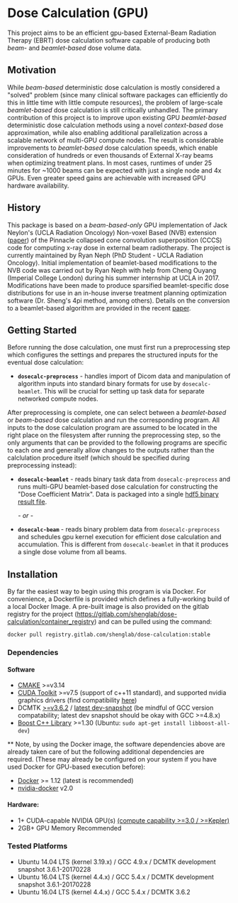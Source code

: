 # Dose Calculation (GPU)
This project aims to be an efficient gpu-based External-Beam Radiation Therapy (EBRT) dose calculation software capable of producing both _beam_- and _beamlet-based_ dose volume data. 

## Motivation
While _beam-based_ deterministic dose calculation is mostly considered a "solved" problem (since many clinical software packages can efficiently do this in little time with little compute resources), the problem of large-scale _beamlet-based_ dose calculation is still critically unhandled. The primary contribution of this project is to improve upon existing GPU _beamlet-based_ deterministic dose calculation methods using a novel _context-based_ dose approximation, while also enabling additional parallelization across a scalable network of multi-GPU compute nodes. The result is considerable improvements to _beamlet-based_ dose calculation speeds, which enable consideration of hundreds or even thousands of External X-ray beams when optimizing treatment plans. In most cases, runtimes of under 25 minutes for ~1000 beams can be expected with just a single node and 4x GPUs. Even greater speed gains are achievable with increased GPU hardware availability.

## History
This package is based on a _beam-based-only_ GPU implementation of Jack Neylon's (UCLA Radiation Oncology) Non-voxel Based (NVB) extension ([paper][neylon-nvb-dosecalc-paper]) of the Pinnacle collapsed cone convolution superposition (CCCS) code for computing x-ray dose in external beam radiotherapy. The project is currently maintained by Ryan Neph (PhD Student - UCLA Radiation Oncology). Initial implementation of beamlet-based modifications to the NVB code was carried out by Ryan Neph with help from Cheng Ouyang (Imperial College London) during his summer internship at UCLA in 2017. Modifications have been made to produce sparsified beamlet-specific dose distributions for use in an in-house inverse treatment planning optimization software (Dr. Sheng's 4pi method, among others). Details on the conversion to a beamlet-based algorithm are provided in the recent [paper][neph-gpu-dosecalc-paper].

## Getting Started
Before running the dose calculation, one must first run a preprocessing step which configures the settings and prepares the structured inputs for the eventual dose calculation:

* __`dosecalc-preprocess`__ - handles import of Dicom data and manipulation of algorithm inputs into standard binary formats for use by `dosecalc-beamlet`. This will be crucial for setting up task data for separate networked compute nodes.

After preprocessing is complete, one can select between a _beamlet-based_ or _beam-based_ dose calculation and run the corresponding program. All inputs to the dose calculation program are assumed to be located in the right place on the filesystem after running the preprocessing step, so the only arguments that can be provided to the following programs are specific to each one and generally allow changes to the outputs rather than the calclulation procedure itself (which should be specified during preprocessing instead):

* __`dosecalc-beamlet`__ - reads binary task data from `dosecalc-preprocess` and runs multi-GPU beamlet-based dose calculation for constructing the "Dose Coefficient Matrix". Data is packaged into a single [hdf5 binary result file](https://gitlab.com/shenglab/dose-calculation/wikis/Beamlet-DoseCalc-Data-Output-Specification). 

    _\- or -_

* __`dosecalc-beam`__ - reads binary problem data from `dosecalc-preprocess` and schedules gpu kernel execution for efficient dose calculation and accumulation. This is different from `dosecalc-beamlet` in that it produces a single dose volume from all beams.

## Installation
By far the easiest way to begin using this program is via Docker. For convenience, a Dockerfile is provided which defines a fully-working build of a local Docker Image. A pre-built image is also provided on the gitlab registry for the project (<https://gitlab.com/shenglab/dose-calculation/container_registry>) and can be pulled using the command: 

    docker pull registry.gitlab.com/shenglab/dose-calculation:stable

### Dependencies
#### Software
* [CMAKE] >=v3.14
* [CUDA Toolkit] >=v7.5 (support of c++11 standard), and supported nvidia graphics drivers (find compatibility [here](https://docs.nvidia.com/deploy/cuda-compatibility/index.html#binary-compatibility))
* DCMTK [>=v3.6.2][dcmtk] / [latest dev-snapshot][dcmtk-dev] (be mindful of GCC version compatability; latest dev snapshot should be okay with GCC \>=4.8.x)
* [Boost C++ Library] >=1.30 (Ubuntu: `sudo apt-get install libboost-all-dev`)

** Note, by using the Docker image, the software dependencies above are already taken care of but the following additional dependencies are required. (These may already be configured on your system if you have used Docker for GPU-based execution before):
* [Docker] >= 1.12 (latest is recommended)
* [nvidia-docker] v2.0

#### Hardware: 
* 1\+ CUDA-capable NVIDIA GPU(s) [(compute capability >=3.0 / >=Kepler)][cuda-cc]
* 2GB\+ GPU Memory Recommended

### Tested Platforms
* Ubuntu 14.04 LTS (kernel 3.19.x) / GCC 4.9.x / DCMTK development snapshot 3.6.1-20170228
* Ubuntu 16.04 LTS (kernel 4.4.x) / GCC 5.4.x / DCMTK development snapshot 3.6.1-20170228
* Ubuntu 16.04 LTS (kernel 4.4.x) / GCC 5.4.x / DCMTK 3.6.2

[neph-gpu-dosecalc-paper]: https://aapm.onlinelibrary.wiley.com/doi/10.1002/mp.13651
[neylon-nvb-dosecalc-paper]: https://aapm.onlinelibrary.wiley.com/doi/abs/10.1118/1.4895822

[CUDA Toolkit]: https://developer.nvidia.com/cuda-toolkit-archive
[dcmtk]: http://dicom.offis.de/dcmtk.php.en
[dcmtk-dev]: http://dicom.offis.de/download/dcmtk/snapshot/
[CMAKE]: https://cmake.org/download/
[cuda-cc]: https://developer.nvidia.com/cuda-gpus
[Docker]: https://docs.docker.com/install/
[nvidia-docker]: https://github.com/nvidia/nvidia-docker/wiki/Installation-(version-2.0)
[Boost C++ Library]: https://www.boost.org/
